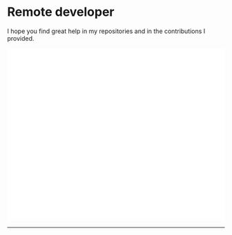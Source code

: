# Remote developer 

I hope you find great help in my repositories and in the contributions I provided.

![Metrics](/github-metrics.svg)

---
